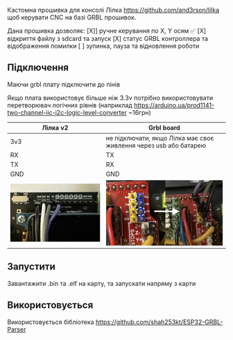 Кастомна прошивка для консолі Лілка https://github.com/and3rson/lilka щоб керувати CNC на базі GRBL прошивок.

Дана прошивка дозволяє:
[X]] ручне керування по X, Y осям ✅
[X] відкриття файлу з sdcard та запуск 
[X] статус GRBL контроллера та відображення помилки
[ ] зупинка, пауза та відновлення роботи

## Підключення

Маючи grbl плату підключити до пінів

Якщо плата використовує більше ніж 3.3v потрібно використовувати перетворювач логічних рівнів (наприклад https://arduino.ua/prod1141-two-channel-iic-i2c-logic-level-converter ~16грн)

| Лілка v2 | Grbl board |
| - | - | 
| 3v3  | не підключати, якщо Лілка має своє живлення через usb або батарею |
| RX | TX |
| TX | RX |
| GND | GND |
| ![Connection diagram](assets/lilka-wire.jpeg) | ![Connection diagram](assets/arudino-uno-cncshield.jpeg) |

## Запустити

Завантажити .bin та .elf на карту, та запускати напряму з карти

## Використовується

Використовується бібліотека https://github.com/shah253kt/ESP32-GRBL-Parser